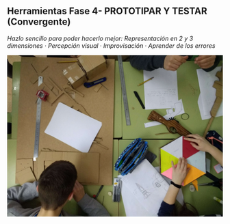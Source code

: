 ## Herramientas Fase 4- PROTOTIPAR Y TESTAR (Convergente)

_Hazlo sencillo para poder hacerlo mejor: Representación en 2 y 3 dimensiones · Percepción visual · Improvisación · Aprender de los errores_

![](/assets/reescIMG_20180313_111837306.jpg)